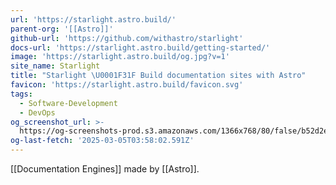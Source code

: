 ```yaml
---
url: 'https://starlight.astro.build/'
parent-org: '[[Astro]]'
github-url: 'https://github.com/withastro/starlight'
docs-url: 'https://starlight.astro.build/getting-started/'
image: 'https://starlight.astro.build/og.jpg?v=1'
site_name: Starlight
title: "Starlight \U0001F31F Build documentation sites with Astro"
favicon: 'https://starlight.astro.build/favicon.svg'
tags:
  - Software-Development
  - DevOps
og_screenshot_url: >-
  https://og-screenshots-prod.s3.amazonaws.com/1366x768/80/false/b52d2ed3033cdec6049678036de35ba4875bdbba7d695dd403f983f855efd504.jpeg
og-last-fetch: '2025-03-05T03:58:02.591Z'
---
```

[[Documentation Engines]]
made by [[Astro]].
